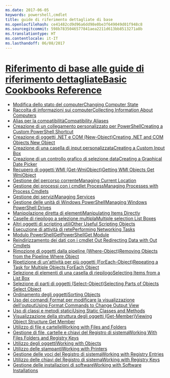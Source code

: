 ```yaml
---
ms.date: 2017-06-05
keywords: powershell,cmdlet
title: guide di riferimento dettagliate di base
ms.openlocfilehash: ce41482cd9d96a6dd98e0be3f649049d01f948c8
ms.sourcegitcommit: 598b7835046577841aea2211d613bb8513271a8b
ms.translationtype: HT
ms.contentlocale: it-IT
ms.lasthandoff: 06/08/2017
---
```

#  <a name="basic-cookbooks-referencecookbooksbasic-cookbooks-referencemd"></a>[<span data-ttu-id="f8602-103">Riferimento di base alle guide di riferimento dettagliate</span><span class="sxs-lookup"><span data-stu-id="f8602-103">Basic Cookbooks Reference</span></span>](cookbooks/basic-cookbooks-reference.md)

-  [<span data-ttu-id="f8602-104">Modifica dello stato del computer</span><span class="sxs-lookup"><span data-stu-id="f8602-104">Changing Computer State</span></span>](cookbooks/Changing-Computer-State.md)
-  [<span data-ttu-id="f8602-105">Raccolta di informazioni sui computer</span><span class="sxs-lookup"><span data-stu-id="f8602-105">Collecting Information About Computers</span></span>](cookbooks/Collecting-Information-About-Computers.md)
-  [<span data-ttu-id="f8602-106">Alias per la compatibilità</span><span class="sxs-lookup"><span data-stu-id="f8602-106">Compatibility Aliases</span></span>](cookbooks/Appendix-1---Compatibility-Aliases.md)
-  [<span data-ttu-id="f8602-107">Creazione di un collegamento personalizzato per PowerShell</span><span class="sxs-lookup"><span data-stu-id="f8602-107">Creating a Custom PowerShell Shortcut</span></span>](cookbooks/Appendix-2---Creating-a-Custom-PowerShell-Shortcut.md)
-  [<span data-ttu-id="f8602-108">Creazione di oggetti .NET e COM (New-Object)</span><span class="sxs-lookup"><span data-stu-id="f8602-108">Creating .NET and COM Objects  New Object </span></span>](cookbooks/Creating-.NET-and-COM-Objects--New-Object-.md)
-  [<span data-ttu-id="f8602-109">Creazione di una casella di input personalizzata</span><span class="sxs-lookup"><span data-stu-id="f8602-109">Creating a Custom Input Box</span></span>](cookbooks/Creating-a-Custom-Input-Box.md)
-  [<span data-ttu-id="f8602-110">Creazione di un controllo grafico di selezione data</span><span class="sxs-lookup"><span data-stu-id="f8602-110">Creating a Graphical Date Picker</span></span>](cookbooks/Creating-a-Graphical-Date-Picker.md)
-  [<span data-ttu-id="f8602-111">Recupero di oggetti WMI (Get-WmiObject)</span><span class="sxs-lookup"><span data-stu-id="f8602-111">Getting WMI Objects  Get WmiObject </span></span>](cookbooks/Getting-WMI-Objects--Get-WmiObject-.md)
-  [<span data-ttu-id="f8602-112">Gestione del percorso corrente</span><span class="sxs-lookup"><span data-stu-id="f8602-112">Managing Current Location</span></span>](cookbooks/Managing-Current-Location.md)
-  [<span data-ttu-id="f8602-113">Gestione dei processi con i cmdlet Process</span><span class="sxs-lookup"><span data-stu-id="f8602-113">Managing Processes with Process Cmdlets</span></span>](cookbooks/Managing-Processes-with-Process-Cmdlets.md)
-  [<span data-ttu-id="f8602-114">Gestione dei servizi</span><span class="sxs-lookup"><span data-stu-id="f8602-114">Managing Services</span></span>](cookbooks/Managing-Services.md)
-  [<span data-ttu-id="f8602-115">Gestione delle unità di Windows PowerShell</span><span class="sxs-lookup"><span data-stu-id="f8602-115">Managing Windows PowerShell Drives</span></span>](cookbooks/Managing-Windows-PowerShell-Drives.md)
-  [<span data-ttu-id="f8602-116">Manipolazione diretta di elementi</span><span class="sxs-lookup"><span data-stu-id="f8602-116">Manipulating Items Directly</span></span>](cookbooks/Manipulating-Items-Directly.md)
-  [<span data-ttu-id="f8602-117">Caselle di riepilogo a selezione multipla</span><span class="sxs-lookup"><span data-stu-id="f8602-117">Multiple selection List Boxes</span></span>](cookbooks/Multiple-selection-List-Boxes.md)
-  [<span data-ttu-id="f8602-118">Altri oggetti di scripting utili</span><span class="sxs-lookup"><span data-stu-id="f8602-118">Other Useful Scripting Objects</span></span>](cookbooks/Other-Useful-Scripting-Objects.md)
-  [<span data-ttu-id="f8602-119">Esecuzione di attività di rete</span><span class="sxs-lookup"><span data-stu-id="f8602-119">Performing Networking Tasks</span></span>](cookbooks/Performing-Networking-Tasks.md)
-  [<span data-ttu-id="f8602-120">Modulo PowerShellGet</span><span class="sxs-lookup"><span data-stu-id="f8602-120">PowerShellGet Module</span></span>](cookbooks/PowerShellGet-Module.md)
-  [<span data-ttu-id="f8602-121">Reindirizzamento dei dati con i cmdlet Out   </span><span class="sxs-lookup"><span data-stu-id="f8602-121">Redirecting Data with Out   Cmdlets</span></span>](cookbooks/Redirecting-Data-with-Out---Cmdlets.md)
-  [<span data-ttu-id="f8602-122">Rimozione di oggetti dalla pipeline (Where-Object)</span><span class="sxs-lookup"><span data-stu-id="f8602-122">Removing Objects from the Pipeline  Where Object </span></span>](cookbooks/Removing-Objects-from-the-Pipeline--Where-Object-.md)
-  [<span data-ttu-id="f8602-123">Ripetizione di un'attività per più oggetti (ForEach-Object)</span><span class="sxs-lookup"><span data-stu-id="f8602-123">Repeating a Task for Multiple Objects  ForEach Object </span></span>](cookbooks/Repeating-a-Task-for-Multiple-Objects--ForEach-Object-.md)
-  [<span data-ttu-id="f8602-124">Selezione di elementi di una casella di riepilogo</span><span class="sxs-lookup"><span data-stu-id="f8602-124">Selecting Items from a List Box</span></span>](cookbooks/Selecting-Items-from-a-List-Box.md)
-  [<span data-ttu-id="f8602-125">Selezione di parti di oggetti (Select-Object)</span><span class="sxs-lookup"><span data-stu-id="f8602-125">Selecting Parts of Objects  Select Object </span></span>](cookbooks/Selecting-Parts-of-Objects--Select-Object-.md)
-  [<span data-ttu-id="f8602-126">Ordinamento degli oggetti</span><span class="sxs-lookup"><span data-stu-id="f8602-126">Sorting Objects</span></span>](cookbooks/Sorting-Objects.md)
-  [<span data-ttu-id="f8602-127">Uso dei comandi Format per modificare la visualizzazione dell'output</span><span class="sxs-lookup"><span data-stu-id="f8602-127">Using Format Commands to Change Output View</span></span>](cookbooks/Using-Format-Commands-to-Change-Output-View.md)
-  [<span data-ttu-id="f8602-128">Uso di classi e metodi statici</span><span class="sxs-lookup"><span data-stu-id="f8602-128">Using Static Classes and Methods</span></span>](cookbooks/Using-Static-Classes-and-Methods.md)
-  [<span data-ttu-id="f8602-129">Visualizzazione della struttura degli oggetti (Get-Member)</span><span class="sxs-lookup"><span data-stu-id="f8602-129">Viewing Object Structure  Get Member </span></span>](cookbooks/Viewing-Object-Structure--Get-Member-.md)
-  [<span data-ttu-id="f8602-130">Utilizzo di file e cartelle</span><span class="sxs-lookup"><span data-stu-id="f8602-130">Working with Files and Folders</span></span>](cookbooks/Working-with-Files-and-Folders.md)
-  [<span data-ttu-id="f8602-131">Gestione di file, cartelle e chiavi del Registro di sistema</span><span class="sxs-lookup"><span data-stu-id="f8602-131">Working With Files Folders and Registry Keys</span></span>](cookbooks/Working-With-Files-Folders-and-Registry-Keys.md)
-  [<span data-ttu-id="f8602-132">Utilizzo degli oggetti</span><span class="sxs-lookup"><span data-stu-id="f8602-132">Working with Objects</span></span>](cookbooks/Working-with-Objects.md)
-  [<span data-ttu-id="f8602-133">Utilizzo delle stampanti</span><span class="sxs-lookup"><span data-stu-id="f8602-133">Working with Printers</span></span>](cookbooks/Working-with-Printers.md)
-  [<span data-ttu-id="f8602-134">Gestione delle voci del Registro di sistema</span><span class="sxs-lookup"><span data-stu-id="f8602-134">Working with Registry Entries</span></span>](cookbooks/Working-with-Registry-Entries.md)
-  [<span data-ttu-id="f8602-135">Utilizzo delle chiavi del Registro di sistema</span><span class="sxs-lookup"><span data-stu-id="f8602-135">Working with Registry Keys</span></span>](cookbooks/Working-with-Registry-Keys.md)
-  [<span data-ttu-id="f8602-136">Gestione delle installazioni di software</span><span class="sxs-lookup"><span data-stu-id="f8602-136">Working with Software Installations</span></span>](cookbooks/Working-with-Software-Installations.md)

